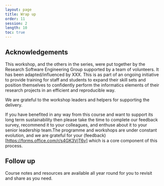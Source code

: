 ```yaml
---
layout: page
title: Wrap up
order: 11
session: 2
length: 10
toc: true
---
```


## Acknowledgements

This workshop, and the others in the series, were put together by the Research Software Engineering Group supported by a team of volunteers. It has been adapted/influenced by XXX. This is as part of an ongoing initiative to provide training for staff and students to expand their skill sets and position themselves to confidently perform the informatics elements of their research projects in an efficient and reproducible way.

We are grateful to the workshop leaders and helpers for supporting the delivery.

If you have benefited in any way from this course and want to support its long term sustainability then please take the time to complete our feedback survey, recommend it to your colleagues, and enthuse about it to your senior leadership team.The programme and workshops are under constant evolution, and we are grateful for your (feedback)[https://forms.office.com/r/s4GK3VjT6v] which is a core component of this process.

## Follow up

Course notes and resources are available all year round for you to revisit and share as you need.
